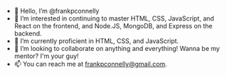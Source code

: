 - 👋 Hello, I’m @frankpconnelly
- 👀 I’m interested in continuing to master HTML, CSS, JavaScript, and React on the frontend, and Node.JS, MongoDB, and Express on the backend. 
- 🌱 I’m currently proficient in HTML, CSS, and JavaScript.
- 💞️ I’m looking to collaborate on anything and everything! Wanna be my mentor? I'm your guy!
- 📫 You can reach me at frankpconnelly@gmail.com. 

<!---
frankpconnelly/frankpconnelly is a ✨ special ✨ repository because its `README.md` (this file) appears on your GitHub profile.
You can click the Preview link to take a look at your changes.
--->
